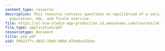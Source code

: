 ```yaml
---
content_type: resource
description: This resource contains questions on equilibrium of a variant, revenue,
  population, AOL, and Tirole exercise.
file: https://ol-ocw-studio-app-production.s3.amazonaws.com/courses/14-271-industrial-organization-i-fall-2005/594227fcd83229eb90bdd78a8ce32bec_ps8.pdf
file_type: application/pdf
resourcetype: Document
title: ps8.pdf
uid: 594227fc-d832-29eb-90bd-d78a8ce32bec
---
```

